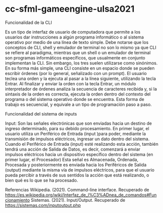 # cc-sfml-gameengine-ulsa2021

Funcionalidad de la CLI 

Es un tipo de interfaz de usuario de computadora que permite a los usuarios dar instrucciones a algún programa informático o al sistema operativo por medio de una línea de texto simple. Debe notarse que los conceptos de CLI, shell y emulador de terminal no son lo mismo ya que CLI se refiere al paradigma, mientras que un shell o un emulador de terminal son programas informáticos específicos, que usualmente en conjunto implementan la CLI. Sin embargo, los tres suelen utilizarse como sinónimos.
En su forma más simple, una CLI consiste en un espacio donde se pueden escribir órdenes (por lo general, señalizado con un prompt). El usuario teclea una orden y la ejecuta al pasar a la línea siguiente, utilizando la tecla Entrar.
Al finalizar y enviar la orden con la tecla Entrar, un módulo interpretador de órdenes analiza la secuencia de caracteres recibida y, si la sintaxis de la orden es correcta, ejecuta la orden dentro del contexto del programa o del sistema operativo donde se encuentra. Esta forma de trabajo es secuencial, y equivale a un tipo de programación paso a paso.





Funcionalidad del sistema de inputs

Input: Son las señales electrónicas que son enviadas hacia un destino de ingreso determinado, para su debido procesamiento.
En primer lugar, el usuario utiliza un Periférico de Entrada (input )para poder, mediante la transmisión de impulsos eléctricos, ingresar un dato dentro del sistema.
Cuando el Periférico de Entrada (input) esté realizando esta acción, también tendrá una acción de Salida de Datos, es decir, comenzará a enviar impulsos eléctricos hacia un dispositivo específico dentro del sistema (en primer lugar, el Procesador)
Esta señal es Almacenada, Ordenada, Procesada y posteriormente es enviada hacia los Periféricos de Salida (output) mediante la misma vía de impulsos eléctricos, para que el usuario pueda percibir a través de sus sentidos la acción que está realizando, o bien qué es lo que se ha procesado.


Referencias
Wikipedia. (2021). Command-line interface. Recuperado de https://es.wikipedia.org/wiki/Interfaz_de_l%C3%ADnea_de_comandos#Funcionamiento
Sistemas. (2021). Input/Output. Recuperado de https://sistemas.com/inputoutput.php


